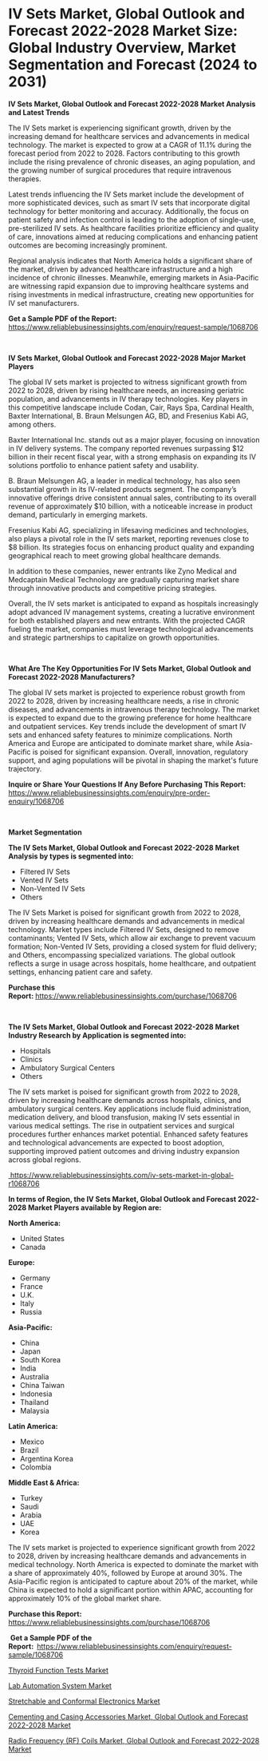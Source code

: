 <p><h1>IV Sets Market, Global Outlook and Forecast 2022-2028 Market Size: Global Industry Overview, Market Segmentation and Forecast (2024 to 2031)</h1></p><p><strong>IV Sets Market, Global Outlook and Forecast 2022-2028 Market Analysis and Latest Trends</strong></p>
<p><p>The IV Sets market is experiencing significant growth, driven by the increasing demand for healthcare services and advancements in medical technology. The market is expected to grow at a CAGR of 11.1% during the forecast period from 2022 to 2028. Factors contributing to this growth include the rising prevalence of chronic diseases, an aging population, and the growing number of surgical procedures that require intravenous therapies.</p><p>Latest trends influencing the IV Sets market include the development of more sophisticated devices, such as smart IV sets that incorporate digital technology for better monitoring and accuracy. Additionally, the focus on patient safety and infection control is leading to the adoption of single-use, pre-sterilized IV sets. As healthcare facilities prioritize efficiency and quality of care, innovations aimed at reducing complications and enhancing patient outcomes are becoming increasingly prominent.</p><p>Regional analysis indicates that North America holds a significant share of the market, driven by advanced healthcare infrastructure and a high incidence of chronic illnesses. Meanwhile, emerging markets in Asia-Pacific are witnessing rapid expansion due to improving healthcare systems and rising investments in medical infrastructure, creating new opportunities for IV set manufacturers.</p></p>
<p><strong>Get a Sample PDF of the Report:&nbsp;</strong> <a href="https://www.reliablebusinessinsights.com/enquiry/request-sample/1068706">https://www.reliablebusinessinsights.com/enquiry/request-sample/1068706</a></p>
<p>&nbsp;</p>
<p><strong>IV Sets Market, Global Outlook and Forecast 2022-2028 Major Market Players</strong></p>
<p><p>The global IV sets market is projected to witness significant growth from 2022 to 2028, driven by rising healthcare needs, an increasing geriatric population, and advancements in IV therapy technologies. Key players in this competitive landscape include Codan, Cair, Rays Spa, Cardinal Health, Baxter International, B. Braun Melsungen AG, BD, and Fresenius Kabi AG, among others.</p><p>Baxter International Inc. stands out as a major player, focusing on innovation in IV delivery systems. The company reported revenues surpassing $12 billion in their recent fiscal year, with a strong emphasis on expanding its IV solutions portfolio to enhance patient safety and usability.</p><p>B. Braun Melsungen AG, a leader in medical technology, has also seen substantial growth in its IV-related products segment. The company’s innovative offerings drive consistent annual sales, contributing to its overall revenue of approximately $10 billion, with a noticeable increase in product demand, particularly in emerging markets.</p><p>Fresenius Kabi AG, specializing in lifesaving medicines and technologies, also plays a pivotal role in the IV sets market, reporting revenues close to $8 billion. Its strategies focus on enhancing product quality and expanding geographical reach to meet growing global healthcare demands.</p><p>In addition to these companies, newer entrants like Zyno Medical and Medcaptain Medical Technology are gradually capturing market share through innovative products and competitive pricing strategies. </p><p>Overall, the IV sets market is anticipated to expand as hospitals increasingly adopt advanced IV management systems, creating a lucrative environment for both established players and new entrants. With the projected CAGR fueling the market, companies must leverage technological advancements and strategic partnerships to capitalize on growth opportunities.</p></p>
<p>&nbsp;</p>
<p><strong>What Are The Key Opportunities For IV Sets Market, Global Outlook and Forecast 2022-2028 Manufacturers?</strong></p>
<p><p>The global IV sets market is projected to experience robust growth from 2022 to 2028, driven by increasing healthcare needs, a rise in chronic diseases, and advancements in intravenous therapy technology. The market is expected to expand due to the growing preference for home healthcare and outpatient services. Key trends include the development of smart IV sets and enhanced safety features to minimize complications. North America and Europe are anticipated to dominate market share, while Asia-Pacific is poised for significant expansion. Overall, innovation, regulatory support, and aging populations will be pivotal in shaping the market's future trajectory.</p></p>
<p><strong>Inquire or Share Your Questions If Any Before Purchasing This Report:</strong> <a href="https://www.reliablebusinessinsights.com/enquiry/pre-order-enquiry/1068706">https://www.reliablebusinessinsights.com/enquiry/pre-order-enquiry/1068706</a></p>
<p>&nbsp;</p>
<p><strong>Market Segmentation</strong></p>
<p><strong>The IV Sets Market, Global Outlook and Forecast 2022-2028 Market Analysis by types is segmented into:</strong></p>
<p><ul><li>Filtered IV Sets</li><li>Vented IV Sets</li><li>Non-Vented IV Sets</li><li>Others</li></ul></p>
<p><p>The IV Sets Market is poised for significant growth from 2022 to 2028, driven by increasing healthcare demands and advancements in medical technology. Market types include Filtered IV Sets, designed to remove contaminants; Vented IV Sets, which allow air exchange to prevent vacuum formation; Non-Vented IV Sets, providing a closed system for fluid delivery; and Others, encompassing specialized variations. The global outlook reflects a surge in usage across hospitals, home healthcare, and outpatient settings, enhancing patient care and safety.</p></p>
<p><strong>Purchase this Report:&nbsp;</strong><a href="https://www.reliablebusinessinsights.com/purchase/1068706">https://www.reliablebusinessinsights.com/purchase/1068706</a></p>
<p>&nbsp;</p>
<p><strong>The IV Sets Market, Global Outlook and Forecast 2022-2028 Market Industry Research by Application is segmented into:</strong></p>
<p><ul><li>Hospitals</li><li>Clinics</li><li>Ambulatory Surgical Centers</li><li>Others</li></ul></p>
<p><p>The IV sets market is poised for significant growth from 2022 to 2028, driven by increasing healthcare demands across hospitals, clinics, and ambulatory surgical centers. Key applications include fluid administration, medication delivery, and blood transfusion, making IV sets essential in various medical settings. The rise in outpatient services and surgical procedures further enhances market potential. Enhanced safety features and technological advancements are expected to boost adoption, supporting improved patient outcomes and driving industry expansion across global regions.</p></p>
<p><a href="https://www.reliablebusinessinsights.com/iv-sets-market-in-global-r1068706">&nbsp;https://www.reliablebusinessinsights.com/iv-sets-market-in-global-r1068706</a></p>
<p><strong>In terms of Region, the IV Sets Market, Global Outlook and Forecast 2022-2028 Market Players available by Region are:</strong></p>
<p>
    <p> <strong> North America: </strong>
        <ul>
            <li>United States</li>
            <li>Canada</li>
        </ul>
        </p> 
    <p> <strong> Europe: </strong>
        <ul>
            <li>Germany</li>
            <li>France</li>
            <li>U.K.</li>
            <li>Italy</li>
            <li>Russia</li>
        </ul>
        </p> 
    <p> <strong> Asia-Pacific: </strong>
        <ul>
            <li>China</li>
            <li>Japan</li>
            <li>South Korea</li>
            <li>India</li>
            <li>Australia</li>
            <li>China Taiwan</li>
            <li>Indonesia</li>
            <li>Thailand</li>
            <li>Malaysia</li>
        </ul>
        </p> 
    <p> <strong> Latin America: </strong>
        <ul>
            <li>Mexico</li>
            <li>Brazil</li>
            <li>Argentina Korea</li>
            <li>Colombia</li>
        </ul>
        </p> 
    <p> <strong> Middle East & Africa: </strong>
        <ul>
            <li>Turkey</li>
            <li>Saudi</li>
            <li>Arabia</li>
            <li>UAE</li>
            <li>Korea</li>
        </ul>
    </p>
    </p>
<p><p>The IV sets market is projected to experience significant growth from 2022 to 2028, driven by increasing healthcare demands and advancements in medical technology. North America is expected to dominate the market with a share of approximately 40%, followed by Europe at around 30%. The Asia-Pacific region is anticipated to capture about 20% of the market, while China is expected to hold a significant portion within APAC, accounting for approximately 10% of the global market share.</p></p>
<p><strong>Purchase this Report: </strong><a href="https://www.reliablebusinessinsights.com/purchase/1068706">https://www.reliablebusinessinsights.com/purchase/1068706</a></p>
<p>&nbsp;<strong>Get a Sample PDF of the Report:&nbsp;&nbsp;</strong><a href="https://www.reliablebusinessinsights.com/enquiry/request-sample/1068706">https://www.reliablebusinessinsights.com/enquiry/request-sample/1068706</a></p>
<p><strong></strong></p>
<p><p><a href="https://www.linkedin.com/pulse/deep-dive-thyroid-function-tests-market-itstrends-segmentation-j33rc?trackingId=RLhy7jPRTeWUazsMCF8pHg%3D%3D">Thyroid Function Tests Market</a></p><p><a href="https://www.linkedin.com/pulse/lab-automation-system-industry-sector-market-dynamics-future-scenarios-jr3bc?trackingId=5UtoUxSVQheXIM%2BJR9obrg%3D%3D">Lab Automation System Market</a></p><p><a href="https://issuu.com/reportprime-2/docs/stretchable-and-conformal-electroni_012bb032f79be5">Stretchable and Conformal Electronics Market</a></p><p><a href="https://github.com/dlwlxxqs71/Market-Research-Report-List-1/blob/main/cementing-and-casing-accessories-market-global-outlook-and-forecast-2022-2028-market.md">Cementing and Casing Accessories Market, Global Outlook and Forecast 2022-2028 Market</a></p><p><a href="https://github.com/kaiserrayhan25/Market-Research-Report-List-2/blob/main/radio-frequency-rf-coils-market-global-outlook-and-forecast-2022-2028-market.md">Radio Frequency (RF) Coils Market, Global Outlook and Forecast 2022-2028 Market</a></p></p>